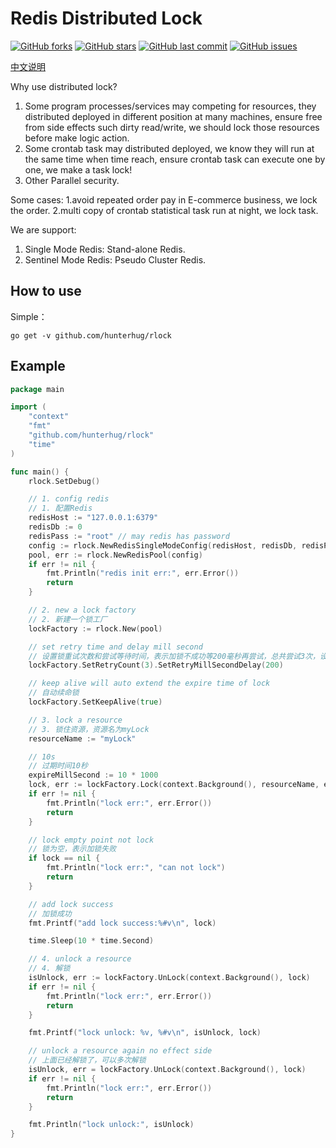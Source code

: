 # Redis Distributed Lock

[![GitHub forks](https://img.shields.io/github/forks/hunterhug/rlock.svg?style=social&label=Forks)](https://github.com/hunterhug/rlock/network)
[![GitHub stars](https://img.shields.io/github/stars/hunterhug/rlock.svg?style=social&label=Stars)](https://github.com/hunterhug/rlock/stargazers)
[![GitHub last commit](https://img.shields.io/github/last-commit/hunterhug/rlock.svg)](https://github.com/hunterhug/rlock)
[![GitHub issues](https://img.shields.io/github/issues/hunterhug/rlock.svg)](https://github.com/hunterhug/rlock/issues)

[中文说明](/README_ZH.md)

Why use distributed lock?

1. Some program processes/services may competing for resources, they distributed deployed in different position at many machines, ensure free from side effects such dirty read/write, we should lock those resources before make logic action.
2. Some crontab task may distributed deployed, we know they will run at the same time when time reach, ensure crontab task can execute one by one, we make a task lock! 
3. Other Parallel security.

Some cases: 1.avoid repeated order pay in E-commerce business, we lock the order. 2.multi copy of crontab statistical task run at night, we lock task.

We are support:

1. Single Mode Redis: Stand-alone Redis.
2. Sentinel Mode Redis: Pseudo Cluster Redis.

## How to use

Simple：

```
go get -v github.com/hunterhug/rlock
```


## Example

```go
package main

import (
	"context"
	"fmt"
	"github.com/hunterhug/rlock"
	"time"
)

func main() {
	rlock.SetDebug()

	// 1. config redis
	// 1. 配置Redis
	redisHost := "127.0.0.1:6379"
	redisDb := 0
	redisPass := "root" // may redis has password
	config := rlock.NewRedisSingleModeConfig(redisHost, redisDb, redisPass)
	pool, err := rlock.NewRedisPool(config)
	if err != nil {
		fmt.Println("redis init err:", err.Error())
		return
	}

	// 2. new a lock factory
	// 2. 新建一个锁工厂
	lockFactory := rlock.New(pool)

	// set retry time and delay mill second
	// 设置锁重试次数和尝试等待时间，表示加锁不成功等200毫秒再尝试，总共尝试3次，设置负数表示一直尝试，会堵住
	lockFactory.SetRetryCount(3).SetRetryMillSecondDelay(200)

	// keep alive will auto extend the expire time of lock
	// 自动续命锁
	lockFactory.SetKeepAlive(true)

	// 3. lock a resource
	// 3. 锁住资源，资源名为myLock
	resourceName := "myLock"

	// 10s
	// 过期时间10秒
	expireMillSecond := 10 * 1000
	lock, err := lockFactory.Lock(context.Background(), resourceName, expireMillSecond)
	if err != nil {
		fmt.Println("lock err:", err.Error())
		return
	}

	// lock empty point not lock
	// 锁为空，表示加锁失败
	if lock == nil {
		fmt.Println("lock err:", "can not lock")
		return
	}

	// add lock success
	// 加锁成功
	fmt.Printf("add lock success:%#v\n", lock)

	time.Sleep(10 * time.Second)

	// 4. unlock a resource
	// 4. 解锁
	isUnlock, err := lockFactory.UnLock(context.Background(), lock)
	if err != nil {
		fmt.Println("lock err:", err.Error())
		return
	}

	fmt.Printf("lock unlock: %v, %#v\n", isUnlock, lock)

	// unlock a resource again no effect side
	// 上面已经解锁了，可以多次解锁
	isUnlock, err = lockFactory.UnLock(context.Background(), lock)
	if err != nil {
		fmt.Println("lock err:", err.Error())
		return
	}

	fmt.Println("lock unlock:", isUnlock)
}
```
